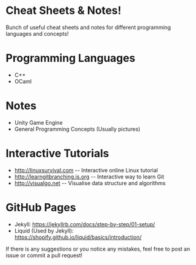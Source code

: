# Cheat Sheets & Notes!
Bunch of useful cheat sheets and notes for different programming languages and concepts!

# Programming Languages
- C++
- OCaml

# Notes
- Unity Game Engine
- General Programming Concepts (Usually pictures)

# Interactive Tutorials
- http://linuxsurvival.com -- Interactive online Linux tutorial
- http://learngitbranching.js.org -- Interactive way to learn Git
- http://visualgo.net -- Visualise data structure and algorithms

# GitHub Pages
- Jekyll: https://jekyllrb.com/docs/step-by-step/01-setup/
- Liquid (Used by Jekyll): https://shopify.github.io/liquid/basics/introduction/

If there is any suggestions or you notice any mistakes, feel free to post an issue or commit a pull request!
